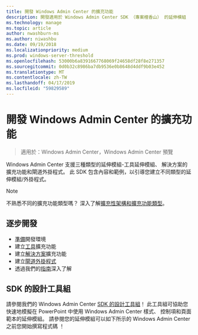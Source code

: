```yaml
---
title: 開發 Windows Admin Center 的擴充功能
description: 開發適用於 Windows Admin Center SDK （專案檀香山） 的延伸模組
ms.technology: manage
ms.topic: article
author: nwashburn-ms
ms.author: niwashbu
ms.date: 09/19/2018
ms.localizationpriority: medium
ms.prod: windows-server-threshold
ms.openlocfilehash: 53000b6a8391667768069f24658df28f8e271357
ms.sourcegitcommit: 0d0b32c8986ba7db9536e0b8648d4ddf9b03e452
ms.translationtype: MT
ms.contentlocale: zh-TW
ms.lasthandoff: 04/17/2019
ms.locfileid: "59829589"
---
```

# <a name="develop-an-extension-for-windows-admin-center"></a>開發 Windows Admin Center 的擴充功能

>適用於：Windows Admin Center，Windows Admin Center 預覽

Windows Admin Center 支援三種類型的延伸模組-工具延伸模組、 解決方案的擴充功能和閘道外掛程式。 此 SDK 包含內容和範例，以引導您建立不同類型的延伸模組/外掛程式。

> [!NOTE]
> 不熟悉不同的擴充功能類型嗎？ 深入了解[擴充性架構和擴充功能類型](understand-extensions.md)。

## <a name="development-step-by-step"></a>逐步開發

- [準備](prepare-development-environment.md)開發環境
- 建立[工具](develop-tool.md)擴充功能
- 建立[解決方案](develop-solution.md)擴充功能
- 建立[閘道外掛程式](develop-gateway-plugin.md)
- 透過我們的[指南](guides.md)深入了解

## <a name="sdk-design-toolkit"></a>SDK 的設計工具組

請參閱我們的 Windows Admin Center [SDK 的設計工具組](https://github.com/Microsoft/windows-admin-center-sdk/blob/master/WindowsAdminCenterDesignToolkit.zip)！ 此工具組可協助您快速地模擬在 PowerPoint 中使用 Windows Admin Center 樣式、 控制項和頁面範本的延伸模組。 請參閱您的延伸模組可以如下所示的 Windows Admin Center 之前您開始撰寫程式碼 ！
